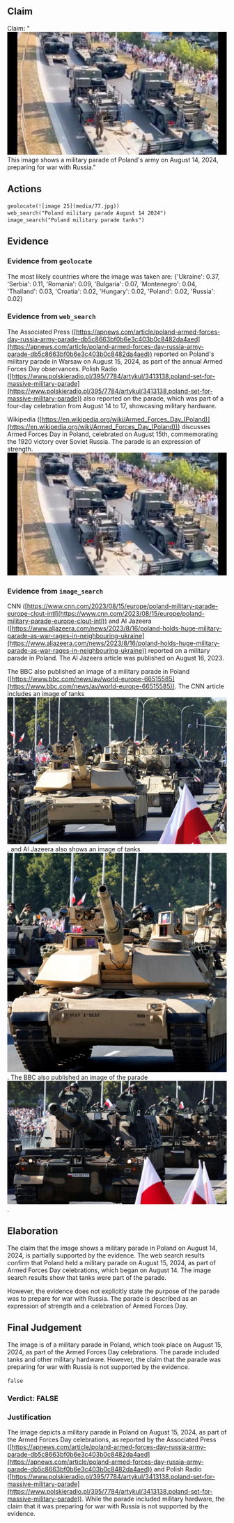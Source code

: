 ## Claim
Claim: "![image 25](media/77.jpg) This image shows a military parade of Poland's army on August 14, 2024, preparing for war with Russia."

## Actions
```
geolocate(![image 25](media/77.jpg))
web_search("Poland military parade August 14 2024")
image_search("Poland military parade tanks")
```

## Evidence
### Evidence from `geolocate`
The most likely countries where the image was taken are: {'Ukraine': 0.37, 'Serbia': 0.11, 'Romania': 0.09, 'Bulgaria': 0.07, 'Montenegro': 0.04, 'Thailand': 0.03, 'Croatia': 0.02, 'Hungary': 0.02, 'Poland': 0.02, 'Russia': 0.02}

### Evidence from `web_search`
The Associated Press ([https://apnews.com/article/poland-armed-forces-day-russia-army-parade-db5c8663bf0b6e3c403b0c8482da4aed](https://apnews.com/article/poland-armed-forces-day-russia-army-parade-db5c8663bf0b6e3c403b0c8482da4aed)) reported on Poland's military parade in Warsaw on August 15, 2024, as part of the annual Armed Forces Day observances. Polish Radio ([https://www.polskieradio.pl/395/7784/artykul/3413138,poland-set-for-massive-military-parade](https://www.polskieradio.pl/395/7784/artykul/3413138,poland-set-for-massive-military-parade)) also reported on the parade, which was part of a four-day celebration from August 14 to 17, showcasing military hardware.

Wikipedia ([https://en.wikipedia.org/wiki/Armed_Forces_Day_(Poland)](https://en.wikipedia.org/wiki/Armed_Forces_Day_(Poland))) discusses Armed Forces Day in Poland, celebrated on August 15th, commemorating the 1920 victory over Soviet Russia. The parade is an expression of strength. ![image 25](media/77.jpg)

### Evidence from `image_search`
CNN ([https://www.cnn.com/2023/08/15/europe/poland-military-parade-europe-clout-intl](https://www.cnn.com/2023/08/15/europe/poland-military-parade-europe-clout-intl)) and Al Jazeera ([https://www.aljazeera.com/news/2023/8/16/poland-holds-huge-military-parade-as-war-rages-in-neighbouring-ukraine](https://www.aljazeera.com/news/2023/8/16/poland-holds-huge-military-parade-as-war-rages-in-neighbouring-ukraine)) reported on a military parade in Poland. The Al Jazeera article was published on August 16, 2023.

The BBC also published an image of a military parade in Poland ([https://www.bbc.com/news/av/world-europe-66515585](https://www.bbc.com/news/av/world-europe-66515585)). The CNN article includes an image of tanks ![image 7957](media/2025-08-30_08-05-1756541111-855264.jpg), and Al Jazeera also shows an image of tanks ![image 7958](media/2025-08-30_08-05-1756541112-353764.jpg). The BBC also published an image of the parade ![image 7959](media/2025-08-30_08-05-1756541112-557920.jpg).


## Elaboration
The claim that the image shows a military parade in Poland on August 14, 2024, is partially supported by the evidence. The web search results confirm that Poland held a military parade on August 15, 2024, as part of Armed Forces Day celebrations, which began on August 14. The image search results show that tanks were part of the parade.

However, the evidence does not explicitly state the purpose of the parade was to prepare for war with Russia. The parade is described as an expression of strength and a celebration of Armed Forces Day.


## Final Judgement
The image is of a military parade in Poland, which took place on August 15, 2024, as part of the Armed Forces Day celebrations. The parade included tanks and other military hardware. However, the claim that the parade was preparing for war with Russia is not supported by the evidence.

`false`

### Verdict: FALSE

### Justification
The image depicts a military parade in Poland on August 15, 2024, as part of the Armed Forces Day celebrations, as reported by the Associated Press ([https://apnews.com/article/poland-armed-forces-day-russia-army-parade-db5c8663bf0b6e3c403b0c8482da4aed](https://apnews.com/article/poland-armed-forces-day-russia-army-parade-db5c8663bf0b6e3c403b0c8482da4aed)) and Polish Radio ([https://www.polskieradio.pl/395/7784/artykul/3413138,poland-set-for-massive-military-parade](https://www.polskieradio.pl/395/7784/artykul/3413138,poland-set-for-massive-military-parade)). While the parade included military hardware, the claim that it was preparing for war with Russia is not supported by the evidence.
